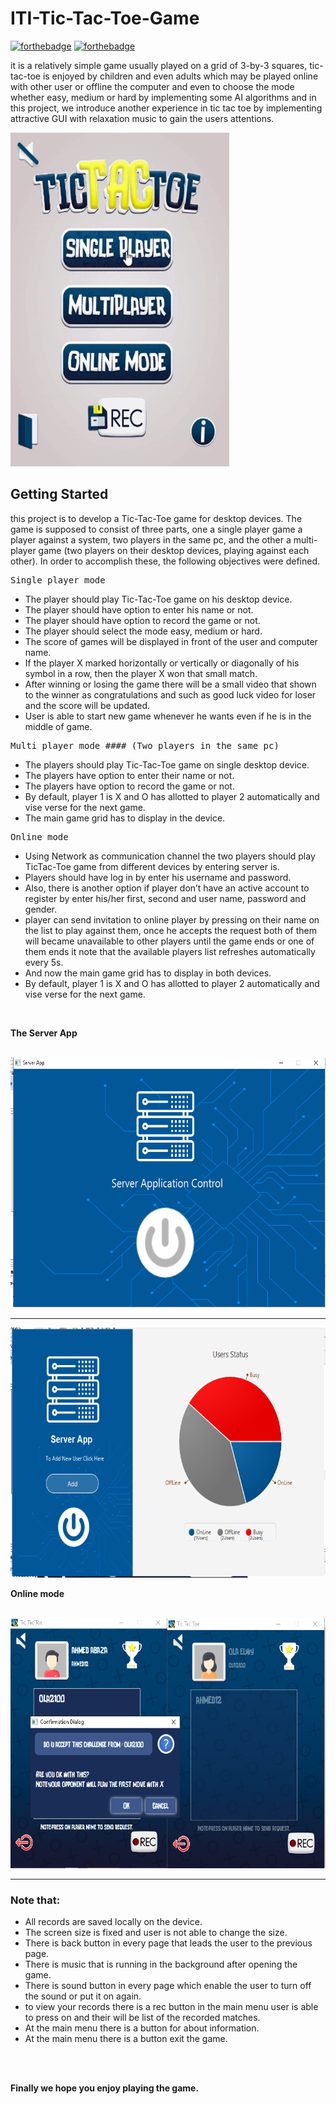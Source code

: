 # ITI-Tic-Tac-Toe-Game
[![forthebadge](https://forthebadge.com/images/badges/made-with-java.svg)](https://forthebadge.com)
[![forthebadge](https://forthebadge.com/images/badges/uses-css.svg)](https://forthebadge.com)

it is a relatively simple game usually played on a grid of 3-by-3 squares, tic-tac-toe is enjoyed by children and even adults which may be
played online with other user or offline the computer and even to choose the mode whether easy, medium or hard by implementing some AI algorithms
and in this project, we introduce another experience in tic tac toe by implementing attractive GUI with relaxation music to gain the users attentions.

<img src="XOgame.gif" width="350" height="534" />


## Getting Started
this project is to develop a Tic-Tac-Toe game for desktop devices. The game is supposed to consist of three parts, one a single player game a player
against a system, two players in the same pc, and the other a multi-player game (two players on their desktop devices, playing against each other). In order to
accomplish these, the following objectives were defined.

<pre>
Single player mode
</pre>
* The player should play Tic-Tac-Toe game on his desktop device.
* The player should have option to enter his name or not.
* The player should have option to record the game or not.
* The player should select the mode easy, medium or hard.
* The score of games will be displayed in front of the user and computer name.
* If the player X marked horizontally or vertically or diagonally of his symbol in a row, then the player X won that small match.
* After winning or losing the game there will be a small video that shown to the winner as congratulations and such as good luck video for loser and the score will be updated.
* User is able to start new game whenever he wants even if he is in the middle of game.

<pre>
Multi player mode #### (Two players in the same pc)
</pre>
* The players should play Tic-Tac-Toe game on single desktop device.
* The players have option to enter their name or not.
* The players have option to record the game or not.
* By default, player 1 is X and O has allotted to player 2 automatically and vise verse for the next game.
* The main game grid has to display in the device.


<pre>
Online mode
</pre>
* Using Network as communication channel the two players should play TicTac-Toe game from different devices by entering server is.
* Players should have log in by enter his username and password.
* Also, there is another option if player don’t have an active account to register by enter his/her first, second and user name, password and gender.
* player can send invitation to online player by pressing on their name on the list to play against them, once he accepts the request both of them will became unavailable to other players until the game ends or one of them ends it note that the available players list refreshes automatically every 5s.
* And now the main game grid has to display in both devices.
* By default, player 1 is X and O has allotted to player 2 automatically and vise verse for the next game.
</br>

 **The Server App**

</br>
<img src="https://github.com/OlaAbaza/Tic-Tac-Toe-java/blob/main/images/2.PNG" width="650" height="400"/>

***

<img src="https://github.com/OlaAbaza/Tic-Tac-Toe-java/blob/main/images/1.PNG" width="650" height="400"/>
</br>

 **Online mode**

</br>
<img src="https://github.com/OlaAbaza/Tic-Tac-Toe-java/blob/main/images/3.PNG" width="650" height="400"/>

***

### Note that:
* All records are saved locally on the device.
* The screen size is fixed and user is not able to change the size.
*  There is back button in every page that leads the user to the previous page.
* There is music that is running in the background after opening the game.
* There is sound button in every page which enable the user to turn off the sound or put it on again.
* to view your records there is a rec button in the main menu user is able to press on and their will be list of the recorded matches.
* At the main menu there is a button for about information.
* At the main menu there is a button exit the game.
</br>
</br>

**Finally we hope you enjoy playing the game.**

